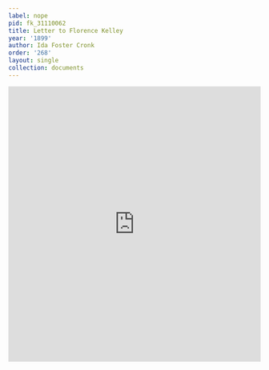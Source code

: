 ```yaml
---
label: nope
pid: fk_31110062
title: Letter to Florence Kelley
year: '1899'
author: Ida Foster Cronk
order: '268'
layout: single
collection: documents
---
```

<iframe src="https://northwestern.app.box.com/embed/s/qewalbekwnlzkxyuli2oxqxxgn4dii72?sortColumn=date&view=list" width="100%" height="550" frameborder="0" allowfullscreen webkitallowfullscreen msallowfullscreen></iframe>

